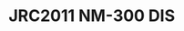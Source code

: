<a name="material" />

# JRC2011 NM-300 DIS
<script type="application/ld+json">
  {
    "@context": "https://schema.org/",
    "@type": "ChemicalSubstance",
    "http://purl.org/dc/terms/conformsTo":
      {
        "@type": "CreativeWork",
        "@id": "https://bioschemas.org/profiles/ChemicalSubstance/0.4-RELEASE/"
      },
    "@id": "https://egonw.github.io/nanowiki/nanowiki356.html#material",
    "name": "JRC2011 NM-300 DIS",
    "sameAs": "http://127.0.0.1/mediawiki/index.php/Special:URIResolver/JRC2011_NM-2D300_DIS"
  }
</script>

